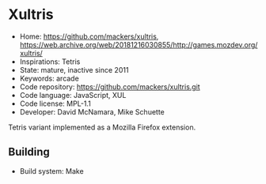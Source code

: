 # Xultris

- Home: https://github.com/mackers/xultris, https://web.archive.org/web/20181216030855/http://games.mozdev.org/xultris/
- Inspirations: Tetris
- State: mature, inactive since 2011
- Keywords: arcade
- Code repository: https://github.com/mackers/xultris.git
- Code language: JavaScript, XUL
- Code license: MPL-1.1
- Developer: David McNamara, Mike Schuette

Tetris variant implemented as a Mozilla Firefox extension.

## Building

- Build system: Make
